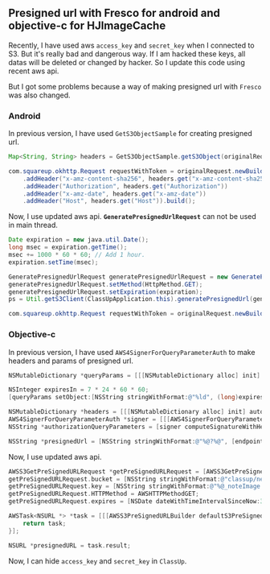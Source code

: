 ## Presigned url with Fresco for android and objective-c for HJImageCache

Recently, I have used aws `access_key` and `secret_key` when I connected to S3. But it's really bad and dangerous way. If I am hacked these keys, all datas will be deleted or changed by hacker. So I update this code using recent aws api.

But I got some problems because a way of making presigned url with `Fresco` was also changed.

### Android
In previous version, I have used `GetS3ObjectSample` for creating presigned url.

```java
Map<String, String> headers = GetS3ObjectSample.getS3Object(originalRequest.urlString(), ClassUpApplication.awsAccessKey, ClassUpApplication.awsSecretKey);

com.squareup.okhttp.Request requestWithToken = originalRequest.newBuilder()
    .addHeader("x-amz-content-sha256", headers.get("x-amz-content-sha256"))
    .addHeader("Authorization", headers.get("Authorization"))
    .addHeader("x-amz-date", headers.get("x-amz-date"))
    .addHeader("Host", headers.get("Host")).build();
```

Now, I use updated aws api.
**`GeneratePresignedUrlRequest`** can not be used in main thread.

```java
Date expiration = new java.util.Date();
long msec = expiration.getTime();
msec += 1000 * 60 * 60; // Add 1 hour.
expiration.setTime(msec);

GeneratePresignedUrlRequest generatePresignedUrlRequest = new GeneratePresignedUrlRequest(bucket, object_key);
generatePresignedUrlRequest.setMethod(HttpMethod.GET);
generatePresignedUrlRequest.setExpiration(expiration);
ps = Util.getS3Client(ClassUpApplication.this).generatePresignedUrl(generatePresignedUrlRequest);

com.squareup.okhttp.Request requestWithToken = originalRequest.newBuilder().url(ps).build();
```

### Objective-c

In previous version, I have used `AWS4SignerForQueryParameterAuth` to make headers and params of presigned url.

```objective-c
NSMutableDictionary *queryParams = [[[NSMutableDictionary alloc] init] autorelease];

NSInteger expiresIn = 7 * 24 * 60 * 60;
[queryParams setObject:[NSString stringWithFormat:@"%ld", (long)expiresIn] forKey:@"X-Amz-Expires"];

NSMutableDictionary *headers = [[[NSMutableDictionary alloc] init] autorelease];
AWS4SignerForQueryParameterAuth *signer = [[[AWS4SignerForQueryParameterAuth alloc] initWithUrl:endpointUrl httpMethod:@"GET" serviceName:@"s3" regionName:regionName] autorelease];
NSString *authorizationQueryParameters = [signer computeSignatureWithHeaders:headers queryParameters:queryParams bodyHash:UNSIGNED_PAYLOAD awsAccessKey:awsAccessKey awsSecretKey:awsSecretKey];

NSString *presignedUrl = [NSString stringWithFormat:@"%@?%@", [endpointUrl absoluteString], authorizationQueryParameters];
```

Now, I use updated aws api.

```objective-c
AWSS3GetPreSignedURLRequest *getPreSignedURLRequest = [AWSS3GetPreSignedURLRequest new];
getPreSignedURLRequest.bucket = [NSString stringWithFormat:@"classup/newNoteImages/%@", image_key];
getPreSignedURLRequest.key = [NSString stringWithFormat:@"%@_noteImage.jpeg", image_key];
getPreSignedURLRequest.HTTPMethod = AWSHTTPMethodGET;
getPreSignedURLRequest.expires = [NSDate dateWithTimeIntervalSinceNow:3600];

AWSTask<NSURL *> *task = [[[AWSS3PreSignedURLBuilder defaultS3PreSignedURLBuilder] getPreSignedURL:getPreSignedURLRequest] continueWithBlock:^id _Nullable(AWSTask<NSURL *> * _Nonnull task) {
    return task;
}];

NSURL *presignedURL = task.result;
```

Now, I can hide `access_key` and `secret_key` in `ClassUp`.
